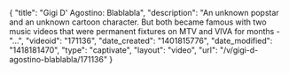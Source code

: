 {
    "title": "Gigi D' Agostino: Blablabla",
    "description": "An unknown popstar and an unknown cartoon character. But both became famous with two music videos that were permanent fixtures on MTV and VIVA for months - \"...",
    "videoid": "171136",
    "date_created": "1401815776",
    "date_modified": "1418181470",
    "type": "captivate",
    "layout": "video",
    "url": "\/v\/gigi-d-agostino-blablabla\/171136"
}